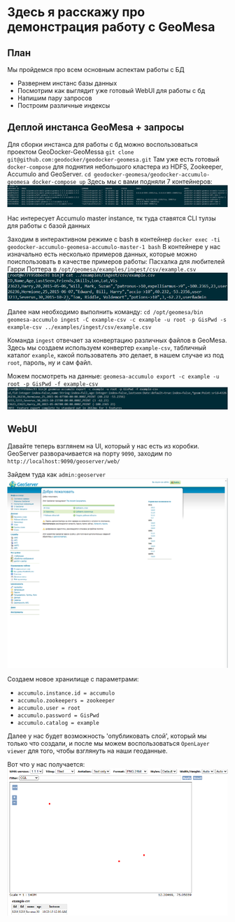 # Здесь я расскажу про демонстрация работу с GeoMesa
## План
Мы пройдемся про всем основным аспектам работы с БД
- Развернем инстанс базы данных
- Посмотрим как выглядит уже готовый WebUI для работы с бд
- Напишим пару запросов
- Построим различные индексы 

## Деплой инстанса GeoMesa + запросы 
Для сборки инстанса для работы с бд можно воспользоваться проектом GeoDocker-GeoMessa
`
    git clone git@github.com:geodocker/geodocker-geomesa.git
`
Там уже есть готовый `docker-compose` для поднятия небольшого кластера из HDFS, Zookeeper, Accumulo and GeoServer.
`
    cd geodocker-geomesa/geodocker-accumulo-geomesa
    docker-compose up
`
Здесь мы с вами подняли 7 контейнеров:
![Containers](../images/containers.png)

Нас интересует Accumulo master instance, тк туда ставятся CLI тулзы для работы с базой данных

Заходим в интерактивном режиме с bash в контейнер 
`
    docker exec -ti geodocker-accumulo-geomesa-accumulo-master-1 bash
`
В контейнере у нас изначально есть несколько примеров данных, которые можно поиспользовать в качестве примеров работы: 
Пасхалка для любителей Гарри Поттера в `/opt/geomesa/examples/ingest/csv/example.csv`
![example.csv](../images/example.png)

Далее нам необходимо выполнить команду:
`
    cd /opt/geomesa/bin
    geomesa-accumulo ingest -C example-csv -c example -u root -p GisPwd -s example-csv ../examples/ingest/csv/example.csv
`

Команда `ingest` отвечает за конвертацию различных файлов в GeoMesa. Здесь мы создаем используем конвертер `example-csv`, табличный каталог `example`, какой пользователь это делает, в нашем случае из под `root`, пароль, ну и сам файл.

Можем посмотреть на данные:
`
    geomesa-accumulo export -c example -u root -p GisPwd -f example-csv 
`
![export](../images/export.png)

## WebUI

Давайте теперь взглянем на UI, который у нас есть из коробки. GeoServer разворачивается на порту `9090`, заходим по `http://localhost:9090/geoserver/web/`

Зайдем туда как `admin:geoserver`
![GeoServer](../images/geoserver.png)

Создаем новое хранилище с параметрами:
- `accumulo.instance.id = accumulo`
- `accumulo.zookeepers = zookeeper`
- `accumulo.user = root`
- `accumulo.password = GisPwd`
- `accumulo.catalog = example`

Далее у нас будет возможность 'опубликовать слой', который мы только что создали, и после мы можем воспользоваться `OpenLayer viewer` для того, чтобы взглянуть на наши геоданные.

Вот что у нас получается: 
![OpenLayer viewer](../images/OLv.png)
